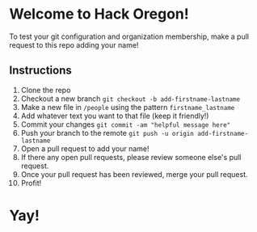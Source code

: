 # Welcome to Hack Oregon!

To test your git configuration and organization membership, make a pull request to this repo adding your name!

## Instructions

1. Clone the repo
2. Checkout a new branch `git checkout -b add-firstname-lastname`
3. Make a new file in `/people` using the pattern `firstname_lastname`
4. Add whatever text you want to that file (keep it friendly!)
5. Commit your changes `git commit -am "helpful message here"`
5. Push your branch to the remote `git push -u origin add-firstname-lastname`
6. Open a pull request to add your name!
7. If there any open pull requests, please review someone else's pull request.
8. Once your pull request has been reviewed, merge your pull request.
9. Profit!

# Yay!